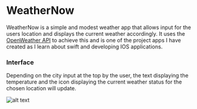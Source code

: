 # WeatherNow
WeatherNow is a simple and modest weather app that allows input for the users location and displays the current weather accordingly. It uses the [OpenWeather API](https://openweathermap.org/) to achieve this and is one of the project apps I have created as I learn about swift and developing IOS applications. 

### Interface
Depending on the city input at the top by the user, the text displaying the temperature and the icon displaying the current weather status for the chosen location will update. 


![alt text](https://i.ibb.co/yN4ydMB/Interface.png)
